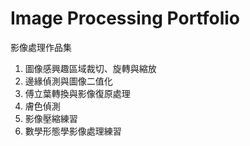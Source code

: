 # Image Processing Portfolio
影像處理作品集

1. 圖像感興趣區域裁切、旋轉與縮放
2. 邊緣偵測與圖像二值化
3. 傅立葉轉換與影像復原處理
4. 膚色偵測
5. 影像壓縮練習
6. 數學形態學影像處理練習